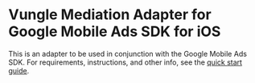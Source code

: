 # Vungle Mediation Adapter for Google Mobile Ads SDK for iOS

This is an adapter to be used in conjunction with the Google Mobile Ads SDK.
For requirements, instructions, and other info, see the
[quick start guide](https://firebase.google.com/docs/admob/ios/quick-start).

